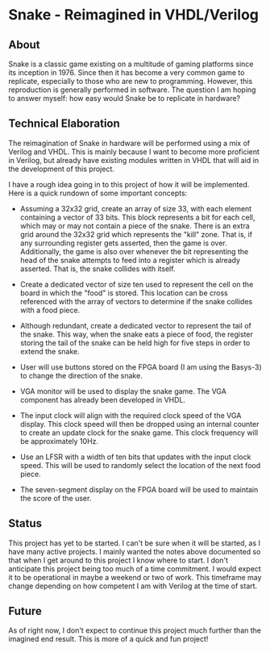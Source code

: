 # Snake - Reimagined in VHDL/Verilog

## About
Snake is a classic game existing on a multitude of gaming platforms since its inception in 1976. Since then it has become a very common game to replicate, especially to those who are new to programming. However, this reproduction is generally performed in software. The question I am hoping to answer myself: how easy would Snake be to replicate in hardware?

## Technical Elaboration
The reimagination of Snake in hardware will be performed using a mix of Verilog and VHDL. This is mainly because I want to become more proficient in Verilog, but already have existing modules written in VHDL that will aid in the development of this project.

I have a rough idea going in to this project of how it will be implemented. Here is a quick rundown of some important concepts:

* Assuming a 32x32 grid, create an array of size 33, with each element containing a vector of 33 bits. This block represents a bit for each cell, which may or may not contain a piece of the snake. There is an extra grid around the 32x32 grid which represents the "kill" zone. That is, if any surrounding register gets asserted, then the game is over. Additionally, the game is also over whenever the bit representing the head of the snake attempts to feed into a register which is already asserted. That is, the snake collides with itself.

* Create a dedicated vector of size ten used to represent the cell on the board in which the "food" is stored. This location can be cross referenced with the array of vectors to determine if the snake collides with a food piece.

* Although redundant, create a dedicated vector to represent the tail of the snake. This way, when the snake eats a piece of food, the register storing the tail of the snake can be held high for five steps in order to extend the snake.

* User will use buttons stored on the FPGA board (I am using the Basys-3) to change the direction of the snake.

* VGA monitor will be used to display the snake game. The VGA component has already been developed in VHDL.

* The input clock will align with the required clock speed of the VGA display. This clock speed will then be dropped using an internal counter to create an update clock for the snake game. This clock frequency will be approximately 10Hz.

* Use an LFSR with a width of ten bits that updates with the input clock speed. This will be used to randomly select the location of the next food piece.

* The seven-segment display on the FPGA board will be used to maintain the score of the user.

## Status
This project has yet to be started. I can't be sure when it will be started, as I have many active projects. I mainly wanted the notes above documented so that when I get around to this project I know where to start. I don't anticipate this project being too much of a time commitment. I would expect it to be operational in maybe a weekend or two of work. This timeframe may change depending on how competent I am with Verilog at the time of start.

## Future
As of right now, I don't expect to continue this project much further than the imagined end result. This is more of a quick and fun project!


